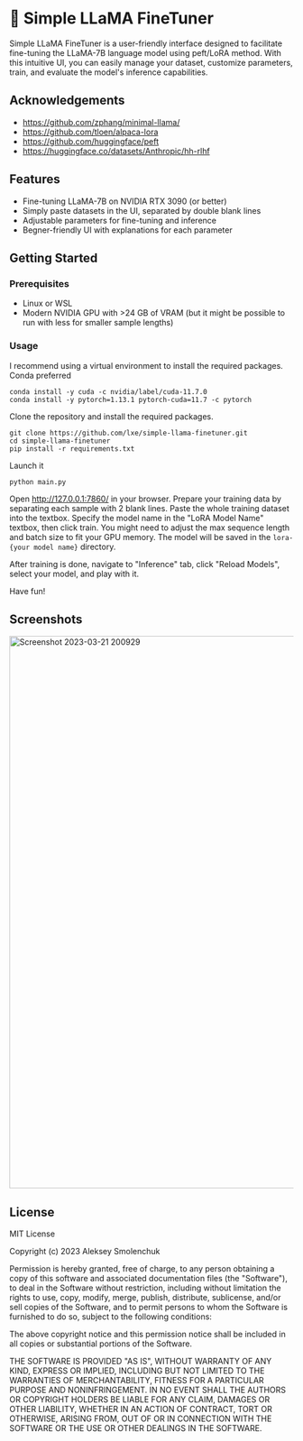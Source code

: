 # 🦙 Simple LLaMA FineTuner

Simple LLaMA FineTuner is a user-friendly interface designed to facilitate fine-tuning the LLaMA-7B language model using peft/LoRA method. With this intuitive UI, you can easily manage your dataset, customize parameters, train, and evaluate the model's inference capabilities.

## Acknowledgements

 - https://github.com/zphang/minimal-llama/
 - https://github.com/tloen/alpaca-lora
 - https://github.com/huggingface/peft
 - https://huggingface.co/datasets/Anthropic/hh-rlhf

## Features

- Fine-tuning LLaMA-7B on NVIDIA RTX 3090 (or better)
- Simply paste datasets in the UI, separated by double blank lines
- Adjustable parameters for fine-tuning and inference
- Begner-friendly UI with explanations for each parameter

## Getting Started

### Prerequisites

- Linux or WSL
- Modern NVIDIA GPU with >24 GB of VRAM (but it might be possible to run with less for smaller sample lengths)

### Usage

I recommend using a virtual environment to install the required packages. Conda preferred

```
conda install -y cuda -c nvidia/label/cuda-11.7.0
conda install -y pytorch=1.13.1 pytorch-cuda=11.7 -c pytorch
```

Clone the repository and install the required packages.

```
git clone https://github.com/lxe/simple-llama-finetuner.git
cd simple-llama-finetuner
pip install -r requirements.txt
```

Launch it

```
python main.py
```

Open http://127.0.0.1:7860/ in your browser. Prepare your training data by separating each sample with 2 blank lines. Paste the whole training dataset into the textbox. Specify the model name in the "LoRA Model Name" textbox, then click train. You might need to adjust the max sequence length and batch size to fit your GPU memory. The model will be saved in the `lora-{your model name}` directory.

After training is done, navigate to "Inference" tab, click "Reload Models", select your model, and play with it.

Have fun!

## Screenshots

<img width="980" alt="Screenshot 2023-03-21 200929" src="https://user-images.githubusercontent.com/1486609/226793136-84531388-4081-49bb-b982-3f47e6ec25cd.png">

## License

MIT License

Copyright (c) 2023 Aleksey Smolenchuk

Permission is hereby granted, free of charge, to any person obtaining a copy of this software and associated documentation files (the "Software"), to deal in the Software without restriction, including without limitation the rights to use, copy, modify, merge, publish, distribute, sublicense, and/or sell copies of the Software, and to permit persons to whom the Software is furnished to do so, subject to the following conditions:

The above copyright notice and this permission notice shall be included in all copies or substantial portions of the Software.

THE SOFTWARE IS PROVIDED "AS IS", WITHOUT WARRANTY OF ANY KIND, EXPRESS OR IMPLIED, INCLUDING BUT NOT LIMITED TO THE WARRANTIES OF MERCHANTABILITY, FITNESS FOR A PARTICULAR PURPOSE AND NONINFRINGEMENT. IN NO EVENT SHALL THE AUTHORS OR COPYRIGHT HOLDERS BE LIABLE FOR ANY CLAIM, DAMAGES OR OTHER LIABILITY, WHETHER IN AN ACTION OF CONTRACT, TORT OR OTHERWISE, ARISING FROM, OUT OF OR IN CONNECTION WITH THE SOFTWARE OR THE USE OR OTHER DEALINGS IN THE SOFTWARE.
